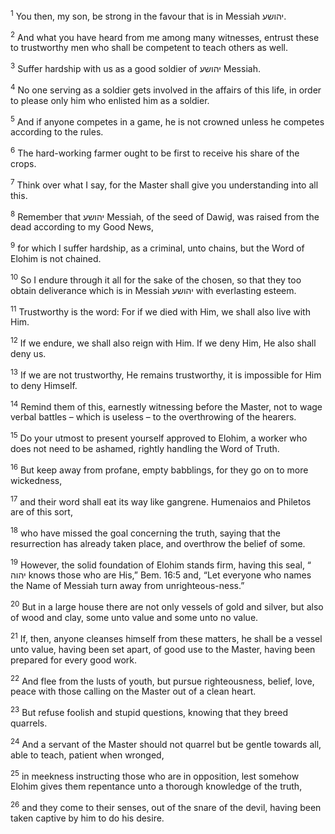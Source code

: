 <sup>1</sup> You then, my son, be strong in the favour that is in Messiah יהושע.

<sup>2</sup> And what you have heard from me among many witnesses, entrust these to trustworthy men who shall be competent to teach others as well.

<sup>3</sup> Suffer hardship with us as a good soldier of יהושע Messiah.

<sup>4</sup> No one serving as a soldier gets involved in the affairs of this life, in order to please only him who enlisted him as a soldier.

<sup>5</sup> And if anyone competes in a game, he is not crowned unless he competes according to the rules.

<sup>6</sup> The hard-working farmer ought to be first to receive his share of the crops.

<sup>7</sup> Think over what I say, for the Master shall give you understanding into all this.

<sup>8</sup> Remember that יהושע Messiah, of the seed of Dawiḏ, was raised from the dead according to my Good News,

<sup>9</sup> for which I suffer hardship, as a criminal, unto chains, but the Word of Elohim is not chained.

<sup>10</sup> So I endure through it all for the sake of the chosen, so that they too obtain deliverance which is in Messiah יהושע with everlasting esteem.

<sup>11</sup> Trustworthy is the word: For if we died with Him, we shall also live with Him.

<sup>12</sup> If we endure, we shall also reign with Him. If we deny Him, He also shall deny us.

<sup>13</sup> If we are not trustworthy, He remains trustworthy, it is impossible for Him to deny Himself.

<sup>14</sup> Remind them of this, earnestly witnessing before the Master, not to wage verbal battles – which is useless – to the overthrowing of the hearers.

<sup>15</sup> Do your utmost to present yourself approved to Elohim, a worker who does not need to be ashamed, rightly handling the Word of Truth.

<sup>16</sup> But keep away from profane, empty babblings, for they go on to more wickedness,

<sup>17</sup> and their word shall eat its way like gangrene. Humenaios and Philetos are of this sort,

<sup>18</sup> who have missed the goal concerning the truth, saying that the resurrection has already taken place, and overthrow the belief of some.

<sup>19</sup> However, the solid foundation of Elohim stands firm, having this seal, “ יהוה knows those who are His,” Bem. 16:5 and, “Let everyone who names the Name of Messiah turn away from unrighteous-ness.”

<sup>20</sup> But in a large house there are not only vessels of gold and silver, but also of wood and clay, some unto value and some unto no value.

<sup>21</sup> If, then, anyone cleanses himself from these matters, he shall be a vessel unto value, having been set apart, of good use to the Master, having been prepared for every good work.

<sup>22</sup> And flee from the lusts of youth, but pursue righteousness, belief, love, peace with those calling on the Master out of a clean heart.

<sup>23</sup> But refuse foolish and stupid questions, knowing that they breed quarrels.

<sup>24</sup> And a servant of the Master should not quarrel but be gentle towards all, able to teach, patient when wronged,

<sup>25</sup> in meekness instructing those who are in opposition, lest somehow Elohim gives them repentance unto a thorough knowledge of the truth,

<sup>26</sup> and they come to their senses, out of the snare of the devil, having been taken captive by him to do his desire.

